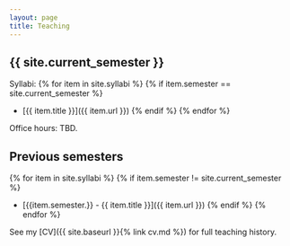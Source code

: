 ```yaml
---
layout: page
title: Teaching
---
```


## {{ site.current_semester }}

Syllabi:
{% for item in site.syllabi %}
    {% if item.semester == site.current_semester %}
- [{{ item.title }}]({{ item.url }})
    {% endif %}
{% endfor %}

Office hours: TBD.

## Previous semesters
{% for item in site.syllabi %}
    {% if item.semester != site.current_semester %}
- [{{item.semester.}} - {{ item.title }}]({{ item.url }})
    {% endif %}
{% endfor %}


See my [CV]({{ site.baseurl }}{% link cv.md %}) for full teaching history. 

